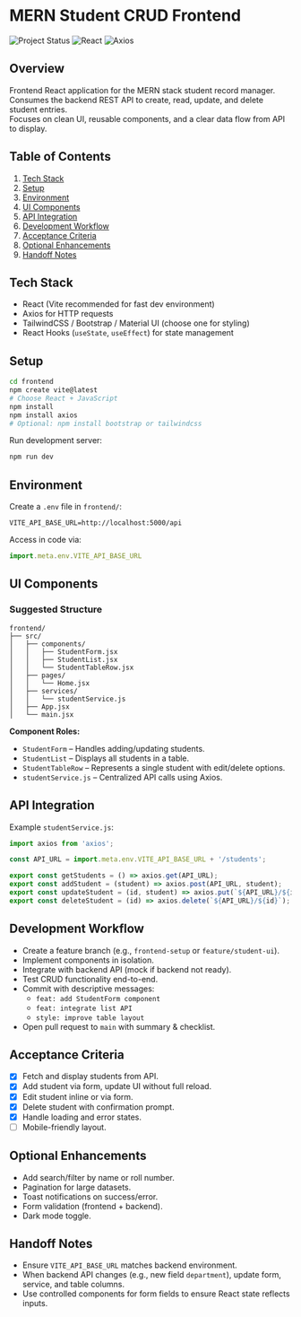 # MERN Student CRUD Frontend

![Project Status](https://img.shields.io/badge/status-in%20progress-yellow) ![React](https://img.shields.io/badge/framework-React-blue) ![Axios](https://img.shields.io/badge/http-Axios-orange)

## Overview
Frontend React application for the MERN stack student record manager.  
Consumes the backend REST API to create, read, update, and delete student entries.  
Focuses on clean UI, reusable components, and a clear data flow from API to display.

## Table of Contents
1. [Tech Stack](#tech-stack)
2. [Setup](#setup)
3. [Environment](#environment)
4. [UI Components](#ui-components)
5. [API Integration](#api-integration)
6. [Development Workflow](#development-workflow)
7. [Acceptance Criteria](#acceptance-criteria)
8. [Optional Enhancements](#optional-enhancements)
9. [Handoff Notes](#handoff-notes)

## Tech Stack
- React (Vite recommended for fast dev environment)
- Axios for HTTP requests
- TailwindCSS / Bootstrap / Material UI (choose one for styling)
- React Hooks (`useState`, `useEffect`) for state management

## Setup
```bash
cd frontend
npm create vite@latest
# Choose React + JavaScript
npm install
npm install axios
# Optional: npm install bootstrap or tailwindcss
```

Run development server:
```bash
npm run dev
```

## Environment
Create a `.env` file in `frontend/`:
```env
VITE_API_BASE_URL=http://localhost:5000/api
```
Access in code via:
```js
import.meta.env.VITE_API_BASE_URL
```

## UI Components

### Suggested Structure
```
frontend/
├── src/
│   ├── components/
│   │   ├── StudentForm.jsx
│   │   ├── StudentList.jsx
│   │   └── StudentTableRow.jsx
│   ├── pages/
│   │   └── Home.jsx
│   ├── services/
│   │   └── studentService.js
│   ├── App.jsx
│   └── main.jsx
```

**Component Roles:**
- `StudentForm` – Handles adding/updating students.
- `StudentList` – Displays all students in a table.
- `StudentTableRow` – Represents a single student with edit/delete options.
- `studentService.js` – Centralized API calls using Axios.

## API Integration
Example `studentService.js`:
```js
import axios from 'axios';

const API_URL = import.meta.env.VITE_API_BASE_URL + '/students';

export const getStudents = () => axios.get(API_URL);
export const addStudent = (student) => axios.post(API_URL, student);
export const updateStudent = (id, student) => axios.put(`${API_URL}/${id}`, student);
export const deleteStudent = (id) => axios.delete(`${API_URL}/${id}`);
```

## Development Workflow
- Create a feature branch (e.g., `frontend-setup` or `feature/student-ui`).
- Implement components in isolation.
- Integrate with backend API (mock if backend not ready).
- Test CRUD functionality end-to-end.
- Commit with descriptive messages:
  - `feat: add StudentForm component`
  - `feat: integrate list API`
  - `style: improve table layout`
- Open pull request to `main` with summary & checklist.

## Acceptance Criteria
- [x] Fetch and display students from API.
- [x] Add student via form, update UI without full reload.
- [x] Edit student inline or via form.
- [x] Delete student with confirmation prompt.
- [x] Handle loading and error states.
- [ ] Mobile-friendly layout.

## Optional Enhancements
- Add search/filter by name or roll number.
- Pagination for large datasets.
- Toast notifications on success/error.
- Form validation (frontend + backend).
- Dark mode toggle.

## Handoff Notes
- Ensure `VITE_API_BASE_URL` matches backend environment.
- When backend API changes (e.g., new field `department`), update form, service, and table columns.
- Use controlled components for form fields to ensure React state reflects inputs.